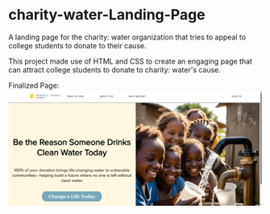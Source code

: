 # charity-water-Landing-Page

A landing page for the charity: water organization that tries to appeal to college students to donate to their cause. 

This project made use of HTML and CSS to create an engaging page that can attract college students to donate to charity: water's cause. 

Finalized Page: 
![Landing Page](Landing-Page-Screenshot.png)